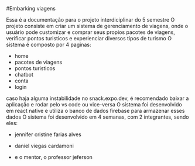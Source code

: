 #Embarking viagens

Essa é a documentação para o projeto interdiciplinar do 5 semestre
O projeto consiste em criar um sistema de gerenciamento de viagens, onde o usuário pode customizar e comprar seus propios pacotes de viagens, verificar pontos turisticos e experienciar diversos tipos de turismo
O sistema é composto por 4 paginas:
- home
- pacotes de viagens
- pontos turisticos
- chatbot
- conta
- login

caso haja alguma instabilidade no snack.expo.dev, é recomendado baixar a aplicação e rodar pelo vs code ou vice-versa
O sistema foi desenvolvido em react native e utiliza o banco de dados firebase para armazenar esses dados
O sistema foi desenvolvido em 4 semanas, com 2 integrantes, sendo eles:
- jennifer cristine farias alves
- daniel viegas cardamoni

- e o mentor, o professor jeferson

